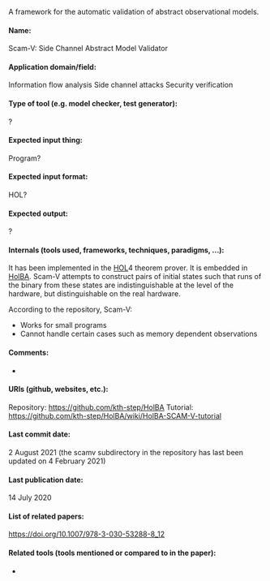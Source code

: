 A framework for the automatic validation of abstract observational models.

#### Name:
Scam-V: Side Channel Abstract Model Validator

#### Application domain/field:
Information flow analysis
Side channel attacks
Security verification

#### Type of tool (e.g. model checker, test generator):
?

#### Expected input thing:
Program?

#### Expected input format:
HOL?

#### Expected output:
?

#### Internals (tools used, frameworks, techniques, paradigms, ...):
It has been implemented in the [HOL](Provers/HOL.md)4 theorem prover. It is embedded in [HolBA](HolBA.md).
Scam-V attempts to construct pairs of initial states such that runs of the binary from these states are indistinguishable at the level of the hardware, but distinguishable on the real hardware.

According to the repository, Scam-V:
- Works for small programs
- Cannot handle certain cases such as memory dependent observations

#### Comments:
-

#### URIs (github, websites, etc.):
Repository: https://github.com/kth-step/HolBA
Tutorial: https://github.com/kth-step/HolBA/wiki/HolBA-SCAM-V-tutorial

#### Last commit date:
2 August 2021 (the scamv subdirectory in the repository has last been updated on 4 February 2021)

#### Last publication date:
14 July 2020

#### List of related papers:
https://doi.org/10.1007/978-3-030-53288-8_12

#### Related tools (tools mentioned or compared to in the paper):
-